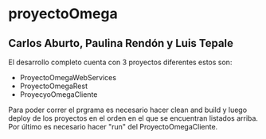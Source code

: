 # proyectoOmega
## Carlos Aburto, Paulina Rendón y Luis Tepale
El desarrollo completo cuenta con 3 proyectos diferentes estos son: 
* ProyectoOmegaWebServices 
* ProyectoOmegaRest
* ProyecyoOmegaCliente

Para poder correr el prgrama es necesario hacer clean and build y luego deploy
de los proyectos en el orden en el que se encuentran listados arriba. 
Por último es necesario hacer "run" del ProyectoOmegaCliente.
